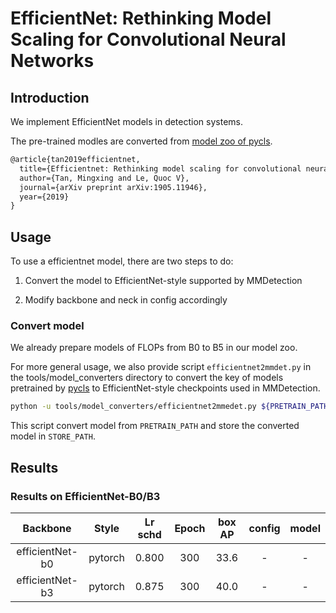 # EfficientNet: Rethinking Model Scaling for Convolutional Neural Networks

## Introduction

<!-- [ALGORITHM] -->

We implement EfficientNet models in detection systems.

The pre-trained modles are converted from [model zoo of pycls](https://github.com/facebookresearch/pycls/blob/master/MODEL_ZOO.md).

```latex
@article{tan2019efficientnet,
  title={Efficientnet: Rethinking model scaling for convolutional neural networks},
  author={Tan, Mingxing and Le, Quoc V},
  journal={arXiv preprint arXiv:1905.11946},
  year={2019}
}
```

## Usage

To use a efficientnet model, there are two steps to do:

1. Convert the model to EfficientNet-style supported by MMDetection

2. Modify backbone and neck in config accordingly

### Convert model

We already prepare models of FLOPs from B0 to B5 in our model zoo.

For more general usage, we also provide script `efficientnet2mmdet.py` in the tools/model_converters directory to convert the key of models pretrained by [pycls](https://github.com/facebookresearch/pycls/) to
EfficientNet-style checkpoints used in MMDetection.

```bash
python -u tools/model_converters/efficientnet2mmedet.py ${PRETRAIN_PATH} ${STORE_PATH}
```

This script convert model from `PRETRAIN_PATH` and store the converted model in `STORE_PATH`.

## Results

### Results on EfficientNet-B0/B3

| Backbone  | Style   |  Lr schd | Epoch | box AP | config | model |
|:---------:|:-------:|:-------:|:--------------:|:------:|:------:|:------:|
| efficientNet-b0 | pytorch | 0.800      | 300      | 33.6    | -     | - |[config](https://github.com/open-mmlab/mmdetection/tree/master/configs/foveabox/fovea_r50_fpn_4x4_1x_coco.py) | [model](http://download.openmmlab.com/mmdetection/v2.0/foveabox/fovea_r50_fpn_4x4_1x_coco/fovea_r50_fpn_4x4_1x_coco_20200219-ee4d5303.pth) &#124; [log](http://download.openmmlab.com/mmdetection/v2.0/foveabox/fovea_r50_fpn_4x4_1x_coco/fovea_r50_fpn_4x4_1x_coco_20200219_223025.log.json) |
| efficientNet-b3| pytorch | 0.875       | 300       | 40.0     | -      | - |[config](https://github.com/open-mmlab/mmdetection/tree/master/configs/foveabox/fovea_r50_fpn_4x4_2x_coco.py) | [model](http://download.openmmlab.com/mmdetection/v2.0/foveabox/fovea_r50_fpn_4x4_2x_coco/fovea_r50_fpn_4x4_2x_coco_20200203-2df792b1.pth) &#124; [log](http://download.openmmlab.com/mmdetection/v2.0/foveabox/fovea_r50_fpn_4x4_2x_coco/fovea_r50_fpn_4x4_2x_coco_20200203_112043.log.json) |
